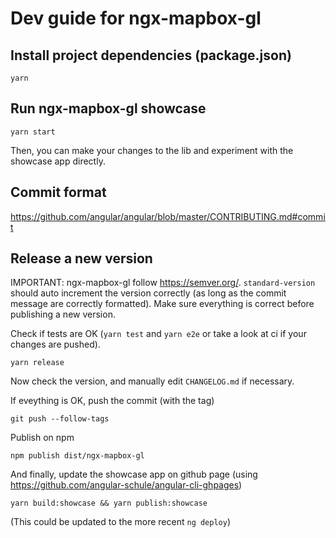 # Dev guide for ngx-mapbox-gl

## Install project dependencies (package.json)
```
yarn
```

## Run ngx-mapbox-gl showcase
```
yarn start
```

Then, you can make your changes to the lib and experiment with the showcase app directly.

## Commit format

https://github.com/angular/angular/blob/master/CONTRIBUTING.md#commit

## Release a new version

IMPORTANT: ngx-mapbox-gl follow https://semver.org/.
`standard-version` should auto increment the version correctly (as long as the commit message are correctly formatted). Make sure everything is correct before publishing a new version.

Check if tests are OK (`yarn test` and `yarn e2e` or take a look at ci if your changes are pushed).

```
yarn release
```

Now check the version, and manually edit `CHANGELOG.md` if necessary.

If eveything is OK, push the commit (with the tag)

```
git push --follow-tags
```

Publish on npm

```
npm publish dist/ngx-mapbox-gl
```

And finally, update the showcase app on github page (using https://github.com/angular-schule/angular-cli-ghpages)

```
yarn build:showcase && yarn publish:showcase
```

(This could be updated to the more recent `ng deploy`)

